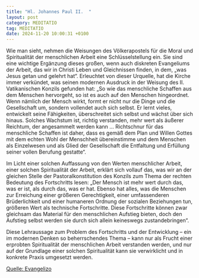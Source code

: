 ```yaml
---
title: "Hl. Johannes Paul II.  "
layout: post
category: MEDITATIO
tag: MEDITATIO
date: 2024-11-20 10:00:31 +0100
---
```

Wie man sieht, nehmen die Weisungen des Völkerapostels für die Moral und Spiritualität der menschlichen Arbeit eine Schlüsselstellung ein. Sie sind eine wichtige Ergänzung dieses großen, wenn auch diskreten Evangeliums der Arbeit, das wir in Christi Leben und Gleichnissen finden, in dem, „was Jesus getan und gelehrt hat“.<!--more--> Erleuchtet von dieser Urquelle, hat die Kirche immer verkündet, was seinen modernen Ausdruck in der Weisung des II. Vatikanischen Konzils gefunden hat: „So wie das menschliche Schaffen aus dem Menschen hervorgeht, so ist es auch auf den Menschen hingeordnet. Wenn nämlich der Mensch wirkt, formt er nicht nur die Dinge und die Gesellschaft um, sondern vollendet auch sich selbst. Er lernt vieles, entwickelt seine Fähigkeiten, überschreitet sich selbst und wächst über sich hinaus. Solches Wachstum ist, richtig verstanden, mehr wert als äußerer Reichtum, der angesammelt werden kann … Richtschnur für das menschliche Schaffen ist daher, dass es gemäß dem Plan und Willen Gottes mit dem echten Wohl der Menschheit übereinstimme und dem Menschen als Einzelwesen und als Glied der Gesellschaft die Entfaltung und Erfüllung seiner vollen Berufung gestatte“.

Im Licht einer solchen Auffassung von den Werten menschlicher Arbeit, einer solchen Spiritualität der Arbeit, erklärt sich vollauf das, was wir an der gleichen Stelle der Pastoralkonstitution des Konzils zum Thema der rechten Bedeutung des Fortschritts lesen: „Der Mensch ist mehr wert durch das, was er ist, als durch das, was er hat. Ebenso hat alles, was die Menschen zur Erreichung einer größeren Gerechtigkeit, einer umfassenderen Brüderlichkeit und einer humaneren Ordnung der sozialen Beziehungen tun, größeren Wert als technische Fortschritte. Diese Fortschritte können zwar gleichsam das Material für den menschlichen Aufstieg bieten, doch den Aufstieg selbst werden sie durch sich allein keineswegs zustandebringen“.

Diese Lehraussage zum Problem des Fortschritts und der Entwicklung – ein im modernen Denken so beherrschendes Thema – kann nur als Frucht einer erprobten Spiritualität der menschlichen Arbeit verstanden werden, und nur auf der Grundlage einer solchen Spiritualität kann sie verwirklicht und in konkrete Praxis umgesetzt werden. 


[Quelle: Evangelizo](https://evangeliumtagfuertag.org/DE/gospel)